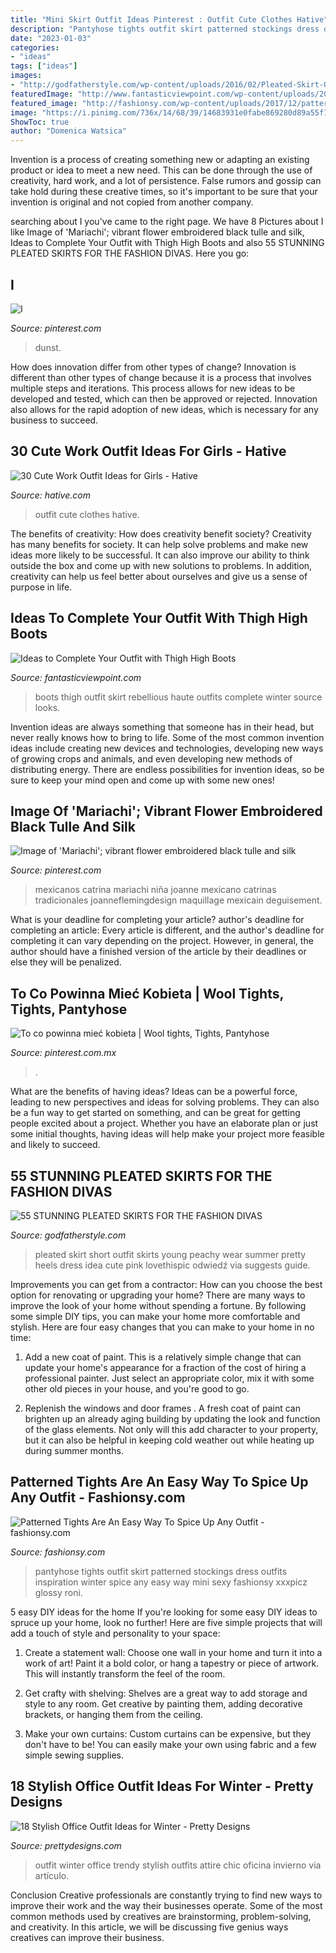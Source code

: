 ```yaml
---
title: "Mini Skirt Outfit Ideas Pinterest : Outfit Cute Clothes Hative"
description: "Pantyhose tights outfit skirt patterned stockings dress outfits inspiration winter spice any easy way mini sexy fashionsy xxxpicz glossy roni"
date: "2023-01-03"
categories:
- "ideas"
tags: ["ideas"]
images:
- "http://godfatherstyle.com/wp-content/uploads/2016/02/Pleated-Skirt-Outfit-Idea-for-Young-Women..jpg"
featuredImage: "http://www.fantasticviewpoint.com/wp-content/uploads/2013/11/haute-rebellious-boots-haute-rebellious-skirt_400.jpg"
featured_image: "http://fashionsy.com/wp-content/uploads/2017/12/pattern-tights-outfit-10-.jpg"
image: "https://i.pinimg.com/736x/14/68/39/14683931e0fabe869280d89a55f15c89--light-blue-skirts-kirsten-dunst.jpg"
ShowToc: true
author: "Domenica Watsica"
---
```



Invention is a process of creating something new or adapting an existing product or idea to meet a new need. This can be done through the use of creativity, hard work, and a lot of persistence. False rumors and gossip can take hold during these creative times, so it's important to be sure that your invention is original and not copied from another company.

	

		
searching about I you've came to the right page. We have 8 Pictures about I like Image of &#039;Mariachi&#039;; vibrant flower embroidered black tulle and silk, Ideas to Complete Your Outfit with Thigh High Boots and also 55 STUNNING PLEATED SKIRTS FOR THE FASHION DIVAS. Here you go:
		
    
## I

<img loading=lazy src="https://i.pinimg.com/736x/14/68/39/14683931e0fabe869280d89a55f15c89--light-blue-skirts-kirsten-dunst.jpg" onerror="this.onerror=null;this.src='https://tse1.mm.bing.net/th?id=OIP.JJ6eKfqWO8wgzje9el83lgHaLH&amp;pid=15.1';" alt="I">

_Source: pinterest.com_

>dunst. 

	

How does innovation differ from other types of change?
Innovation is different than other types of change because it is a process that involves multiple steps and iterations. This process allows for new ideas to be developed and tested, which can then be approved or rejected. Innovation also allows for the rapid adoption of new ideas, which is necessary for any business to succeed.

    
## 30 Cute Work Outfit Ideas For Girls - Hative

<img loading=lazy src="https://hative.com/wp-content/uploads/2015/02/work-outfit-ideas/30-cute-work-outfit-ideas-for-girls.jpg" onerror="this.onerror=null;this.src='https://tse4.mm.bing.net/th?id=OIP.UUgzNylxtTNRAqcO0tR2EAHaK_&amp;pid=15.1';" alt="30 Cute Work Outfit Ideas for Girls - Hative">

_Source: hative.com_

>outfit cute clothes hative. 

	

The benefits of creativity: How does creativity benefit society?
Creativity has many benefits for society. It can help solve problems and make new ideas more likely to be successful. It can also improve our ability to think outside the box and come up with new solutions to problems. In addition, creativity can help us feel better about ourselves and give us a sense of purpose in life.

    
## Ideas To Complete Your Outfit With Thigh High Boots

<img loading=lazy src="http://www.fantasticviewpoint.com/wp-content/uploads/2013/11/haute-rebellious-boots-haute-rebellious-skirt_400.jpg" onerror="this.onerror=null;this.src='https://tse4.mm.bing.net/th?id=OIP.J9bfUFo3c0PltqYK4CNWQAHaLH&amp;pid=15.1';" alt="Ideas to Complete Your Outfit with Thigh High Boots">

_Source: fantasticviewpoint.com_

>boots thigh outfit skirt rebellious haute outfits complete winter source looks. 

	

Invention ideas are always something that someone has in their head, but never really knows how to bring to life. Some of the most common invention ideas include creating new devices and technologies, developing new ways of growing crops and animals, and even developing new methods of distributing energy. There are endless possibilities for invention ideas, so be sure to keep your mind open and come up with some new ones!

    
## Image Of &#039;Mariachi&#039;; Vibrant Flower Embroidered Black Tulle And Silk

<img loading=lazy src="https://i.pinimg.com/736x/96/54/19/965419e08cbca97222393bbbb61f7644.jpg" onerror="this.onerror=null;this.src='https://tse3.mm.bing.net/th?id=OIP.5i33ZiocZrv7_ECuFbR9EwHaJ3&amp;pid=15.1';" alt="Image of &#039;Mariachi&#039;; vibrant flower embroidered black tulle and silk">

_Source: pinterest.com_

>mexicanos catrina mariachi niña joanne mexicano catrinas tradicionales joanneflemingdesign maquillage mexicain deguisement. 

	

What is your deadline for completing your article?
author's deadline for completing an article:
Every article is different, and the author's deadline for completing it can vary depending on the project. However, in general, the author should have a finished version of the article by their deadlines or else they will be penalized.

    
## To Co Powinna Mieć Kobieta | Wool Tights, Tights, Pantyhose

<img loading=lazy src="https://i.pinimg.com/736x/a3/a2/ec/a3a2ec0ab9132d71b477039cd8e0468d.jpg" onerror="this.onerror=null;this.src='https://tse4.mm.bing.net/th?id=OIP.9IyBAiWWDR389ahyT7SUXwHaLG&amp;pid=15.1';" alt="To co powinna mieć kobieta | Wool tights, Tights, Pantyhose">

_Source: pinterest.com.mx_

>. 

	

What are the benefits of having ideas?
Ideas can be a powerful force, leading to new perspectives and ideas for solving problems. They can also be a fun way to get started on something, and can be great for getting people excited about a project. Whether you have an elaborate plan or just some initial thoughts, having ideas will help make your project more feasible and likely to succeed.

    
## 55 STUNNING PLEATED SKIRTS FOR THE FASHION DIVAS

<img loading=lazy src="http://godfatherstyle.com/wp-content/uploads/2016/02/Pleated-Skirt-Outfit-Idea-for-Young-Women..jpg" onerror="this.onerror=null;this.src='https://tse1.mm.bing.net/th?id=OIP.9Ccxtiih5MvbSpvQvbzKOwHaLG&amp;pid=15.1';" alt="55 STUNNING PLEATED SKIRTS FOR THE FASHION DIVAS">

_Source: godfatherstyle.com_

>pleated skirt short outfit skirts young peachy wear summer pretty heels dress idea cute pink lovethispic odwiedź via suggests guide. 

	

Improvements you can get from a contractor: How can you choose the best option for renovating or upgrading your home?
There are many ways to improve the look of your home without spending a fortune. By following some simple DIY tips, you can make your home more comfortable and stylish. Here are four easy changes that you can make to your home in no time:
1. Add a new coat of paint. This is a relatively simple change that can update your home's appearance for a fraction of the cost of hiring a professional painter. Just select an appropriate color, mix it with some other old pieces in your house, and you're good to go.

2. Replenish the windows and door frames . A fresh coat of paint can brighten up an already aging building by updating the look and function of the glass elements. Not only will this add character to your property, but it can also be helpful in keeping cold weather out while heating up during summer months.


    
## Patterned Tights Are An Easy Way To Spice Up Any Outfit - Fashionsy.com

<img loading=lazy src="http://fashionsy.com/wp-content/uploads/2017/12/pattern-tights-outfit-10-.jpg" onerror="this.onerror=null;this.src='https://tse2.mm.bing.net/th?id=OIP.KY_t3nZn7uTYqgZ9JuY2EgHaLH&amp;pid=15.1';" alt="Patterned Tights Are An Easy Way To Spice Up Any Outfit - fashionsy.com">

_Source: fashionsy.com_

>pantyhose tights outfit skirt patterned stockings dress outfits inspiration winter spice any easy way mini sexy fashionsy xxxpicz glossy roni. 

	

5 easy DIY ideas for the home
If you're looking for some easy DIY ideas to spruce up your home, look no further! Here are five simple projects that will add a touch of style and personality to your space:
1. Create a statement wall: Choose one wall in your home and turn it into a work of art! Paint it a bold color, or hang a tapestry or piece of artwork. This will instantly transform the feel of the room.

2. Get crafty with shelving: Shelves are a great way to add storage and style to any room. Get creative by painting them, adding decorative brackets, or hanging them from the ceiling.

3. Make your own curtains: Custom curtains can be expensive, but they don't have to be! You can easily make your own using fabric and a few simple sewing supplies.


    
## 18 Stylish Office Outfit Ideas For Winter - Pretty Designs

<img loading=lazy src="http://www.prettydesigns.com/wp-content/uploads/2014/11/Trendy-Outfit-for-Work.jpg" onerror="this.onerror=null;this.src='https://tse1.mm.bing.net/th?id=OIP.zvcZGUSp7geJ_UaSz2x3UQHaLG&amp;pid=15.1';" alt="18 Stylish Office Outfit Ideas for Winter - Pretty Designs">

_Source: prettydesigns.com_

>outfit winter office trendy stylish outfits attire chic oficina invierno via artículo. 

	

Conclusion
Creative professionals are constantly trying to find new ways to improve their work and the way their businesses operate. Some of the most common methods used by creatives are brainstorming, problem-solving, and creativity. In this article, we will be discussing five genius ways creatives can improve their business.

